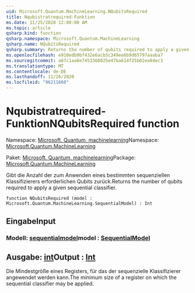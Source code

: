 ```yaml
---
uid: Microsoft.Quantum.MachineLearning.NQubitsRequired
title: Nqubistratrequired-Funktion
ms.date: 11/25/2020 12:00:00 AM
ms.topic: article
qsharp.kind: function
qsharp.namespace: Microsoft.Quantum.MachineLearning
qsharp.name: NQubitsRequired
qsharp.summary: Returns the number of qubits required to apply a given sequential classifier.
ms.openlocfilehash: e910edb9bf432e6acb5c349ee6b9d65797aaaba7
ms.sourcegitcommit: a87c1aa8e7453360025e47ba614f25b02ea84ec3
ms.translationtype: MT
ms.contentlocale: de-DE
ms.lasthandoff: 11/26/2020
ms.locfileid: "96211660"
---
```

# <a name="nqubitsrequired-function"></a><span data-ttu-id="b1ff3-102">Nqubistratrequired-Funktion</span><span class="sxs-lookup"><span data-stu-id="b1ff3-102">NQubitsRequired function</span></span>

<span data-ttu-id="b1ff3-103">Namespace: [Microsoft. Quantum. machinelearning](xref:Microsoft.Quantum.MachineLearning)</span><span class="sxs-lookup"><span data-stu-id="b1ff3-103">Namespace: [Microsoft.Quantum.MachineLearning](xref:Microsoft.Quantum.MachineLearning)</span></span>

<span data-ttu-id="b1ff3-104">Paket: [Microsoft. Quantum. machinelearning](https://nuget.org/packages/Microsoft.Quantum.MachineLearning)</span><span class="sxs-lookup"><span data-stu-id="b1ff3-104">Package: [Microsoft.Quantum.MachineLearning](https://nuget.org/packages/Microsoft.Quantum.MachineLearning)</span></span>


<span data-ttu-id="b1ff3-105">Gibt die Anzahl der zum Anwenden eines bestimmten sequenziellen Klassifizierers erforderlichen Qubits zurück.</span><span class="sxs-lookup"><span data-stu-id="b1ff3-105">Returns the number of qubits required to apply a given sequential classifier.</span></span>

```qsharp
function NQubitsRequired (model : Microsoft.Quantum.MachineLearning.SequentialModel) : Int
```


## <a name="input"></a><span data-ttu-id="b1ff3-106">Eingabe</span><span class="sxs-lookup"><span data-stu-id="b1ff3-106">Input</span></span>

### <a name="model--sequentialmodel"></a><span data-ttu-id="b1ff3-107">Modell: [sequentialmodel](xref:Microsoft.Quantum.MachineLearning.SequentialModel)</span><span class="sxs-lookup"><span data-stu-id="b1ff3-107">model : [SequentialModel](xref:Microsoft.Quantum.MachineLearning.SequentialModel)</span></span>





## <a name="output--int"></a><span data-ttu-id="b1ff3-108">Ausgabe: [int](xref:microsoft.quantum.lang-ref.int)</span><span class="sxs-lookup"><span data-stu-id="b1ff3-108">Output : [Int](xref:microsoft.quantum.lang-ref.int)</span></span>

<span data-ttu-id="b1ff3-109">Die Mindestgröße eines Registers, für das der sequenzielle Klassifizierer angewendet werden kann.</span><span class="sxs-lookup"><span data-stu-id="b1ff3-109">The minimum size of a register on which the sequential classifier may be applied.</span></span>